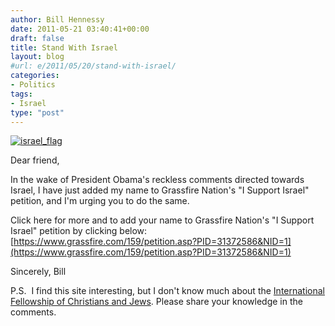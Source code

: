 ```yaml
---
author: Bill Hennessy
date: 2011-05-21 03:40:41+00:00
draft: false
title: Stand With Israel
layout: blog
#url: e/2011/05/20/stand-with-israel/
categories:
- Politics
tags:
- Israel
type: "post"
---
```


[![israel_flag](https://hennessysview.com/wp-content/uploads/2011/05/israel_flag_thumb.jpg)
](https://hennessysview.com/wp-content/uploads/2011/05/israel_flag.jpg)

Dear friend,

In the wake of President Obama's reckless comments directed
towards Israel, I have just added my name to Grassfire Nation's
"I Support Israel" petition, and I'm urging you to do the same.

Click here for more and to add your name to Grassfire Nation's
"I Support Israel" petition by clicking below:
[https://www.grassfire.com/159/petition.asp?PID=31372586&NID=1](https://www.grassfire.com/159/petition.asp?PID=31372586&NID=1)

Sincerely,
Bill

P.S.  I find this site interesting, but I don't know much about the [International Fellowship of Christians and Jews](https://www.ifcj.org/site/PageNavigator/sfi_home). Please share your knowledge in the comments.
